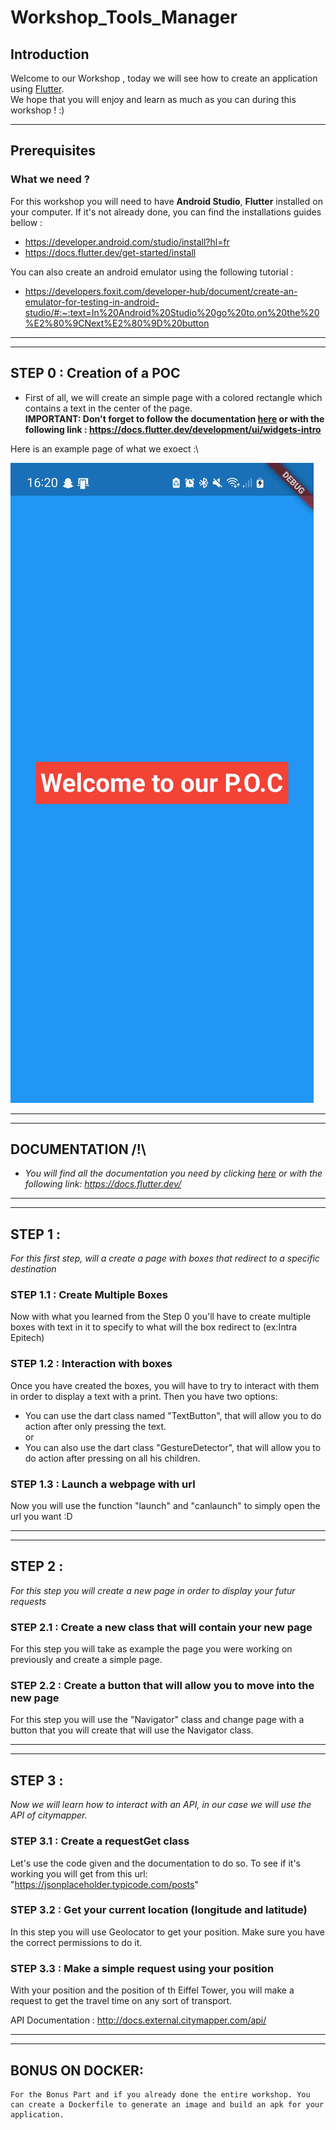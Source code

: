 # Workshop_Tools_Manager

## Introduction

Welcome to our Workshop , today we will see how to create an application using [Flutter](https://flutter.dev/).\
We hope that you will enjoy and learn as much as you can during this workshop ! :)

---
## Prerequisites

### **What we need ?**
 For this workshop you will need to have **Android Studio**, **Flutter** installed on your computer. If it's not already done, you can find the installations guides bellow :
- https://developer.android.com/studio/install?hl=fr
- https://docs.flutter.dev/get-started/install

You can also create an android emulator using the following tutorial :
- https://developers.foxit.com/developer-hub/document/create-an-emulator-for-testing-in-android-studio/#:~:text=In%20Android%20Studio%20go%20to,on%20the%20%E2%80%9CNext%E2%80%9D%20button

---
---
## __STEP 0__ : Creation of a POC
- First of all, we will create an simple page with a colored rectangle which contains a text in the center of the page.\
**IMPORTANT: Don't forget to follow the documentation [here](https://docs.flutter.dev/development/ui/widgets-intro) or with the following link : https://docs.flutter.dev/development/ui/widgets-intro**

Here is an example page of what we exoect :\

![](/.assets/poc.png "POC")

---
---
## **DOCUMENTATION /!\\**
- _You will find all the documentation you need by clicking [here](https://docs.flutter.dev/) or with the following link: https://docs.flutter.dev/_

---
---
## __STEP 1__ :
*For this first step, will a create a page with boxes that redirect to a specific destination*

### **STEP 1.1 : Create Multiple Boxes**
Now with what you learned from the Step 0 you'll have to create multiple boxes with text in it to specify to what will the box redirect to (ex:Intra Epitech)

### **STEP 1.2 : Interaction with boxes**
Once you have created the boxes, you will have to try to interact with them in order to display a text with a print. Then you have two options:
 - You can use the dart class named "TextButton", that will allow you to do action after only pressing the text.\
 or
 - You can also use the dart class "GestureDetector", that will allow you to do action after pressing on all his children.

### **STEP 1.3 : Launch a webpage with url**
Now you will use the function "launch" and "canlaunch" to simply open the url you want :D

---
---
## __STEP 2__ :
*For this step you will create a new page in order to display your futur requests*

### **STEP 2.1 : Create a new class that will contain your new page**
For this step you will take as example the page you were working on previously and create a simple page.

### **STEP 2.2 : Create a button that will allow you to move into the new page**
For this step you will use the "Navigator" class and change page with a button that you will create that will use the Navigator class.

---
---
## __STEP 3__ :
 *Now we will learn how to interact with an API, in our case we will use the API of citymapper.*

### **STEP 3.1 : Create a requestGet class**
Let's use the code given and the documentation to do so. To see if it's working you will get from this url: "https://jsonplaceholder.typicode.com/posts"

### **STEP 3.2 : Get your current location (longitude and latitude)**
In this step you will use Geolocator to get your position. Make sure you have the correct permissions to do it.

### **STEP 3.3 : Make a simple request using your position**
With your position and the position of th Eiffel Tower, you will make a request to get the travel time on any sort of transport.


API Documentation :
http://docs.external.citymapper.com/api/

---
---
## __BONUS ON DOCKER__:

    For the Bonus Part and if you already done the entire workshop. You can create a Dockerfile to generate an image and build an apk for your application.
